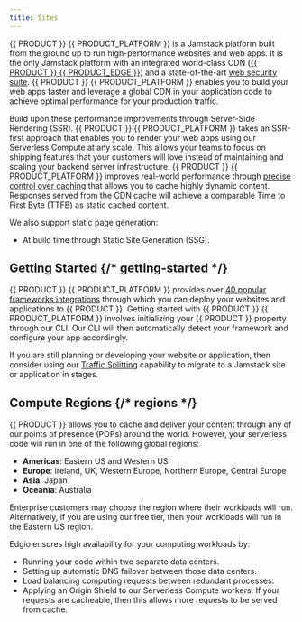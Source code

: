```yaml
---
title: Sites
---
```


{{ PRODUCT }} {{ PRODUCT_PLATFORM }} is a Jamstack platform built from the ground up to run high-performance websites and web apps. It is the only Jamstack platform with an integrated world-class CDN ([{{ PRODUCT }} {{ PRODUCT_EDGE }}](/applications/performance)) and a state-of-the-art [web security suite](/applications/security). {{ PRODUCT }} {{ PRODUCT_PLATFORM }} enables you to build your web apps faster and leverage a global CDN in your application code to achieve optimal performance for your production traffic.

Build upon these performance improvements through Server-Side Rendering (SSR). {{ PRODUCT }} {{ PRODUCT_PLATFORM }} takes an SSR-first approach that enables you to render your web apps using our Serverless Compute at any scale. This allows your teams to focus on shipping features that your customers will love instead of maintaining and scaling your backend server infrastructure. {{ PRODUCT }} {{ PRODUCT_PLATFORM }} improves real-world performance through [precise control over caching](/applications/performance/caching#cache-key) that allows you to cache highly dynamic content. Responses served from the CDN cache will achieve a comparable Time to First Byte (TTFB) as static cached content.

We also support static page generation:

- At build time through Static Site Generation (SSG).

## Getting Started {/* getting-started */}

{{ PRODUCT }} {{ PRODUCT_PLATFORM }} provides over [40 popular frameworks integrations](/applications/sites_frameworks/getting_started) through which you can deploy your websites and applications to {{ PRODUCT }}. Getting started with {{ PRODUCT }} {{ PRODUCT_PLATFORM }} involves initializing your {{ PRODUCT }} property through our CLI. Our CLI will then automatically detect your framework and configure your app accordingly.

<Callout type="tip">

If you are still planning or developing your website or application, then consider using our [Traffic Splitting](/applications/performance/traffic_splitting) capability to migrate to a Jamstack site or application in stages.

</Callout>

## Compute Regions {/* regions */}

{{ PRODUCT }} allows you to cache and deliver your content through any of our points of presence (POPs) around the world. However, your serverless code will run in one of the following global regions:

- **Americas**: Eastern US and Western US
- **Europe**: Ireland, UK, Western Europe, Northern Europe, Central Europe
- **Asia**: Japan
- **Oceania**: Australia

<Callout type="info">

Enterprise customers may choose the region where their workloads will run. Alternatively, if you are using our free tier, then your workloads will run in the Eastern US region.

</Callout>

Edgio ensures high availability for your computing workloads by:

- Running your code within two separate data centers.
- Setting up automatic DNS failover between those data centers.
- Load balancing computing requests between redundant processes.
- Applying an Origin Shield to our Serverless Compute workers. If your requests are cacheable, then this allows more requests to be served from cache.
